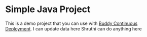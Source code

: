 # Simple Java Project
This is a demo project that you can use with [Buddy Continuous Deployment](https://buddy.works).
I can update data here
Shruthi can do anything here
